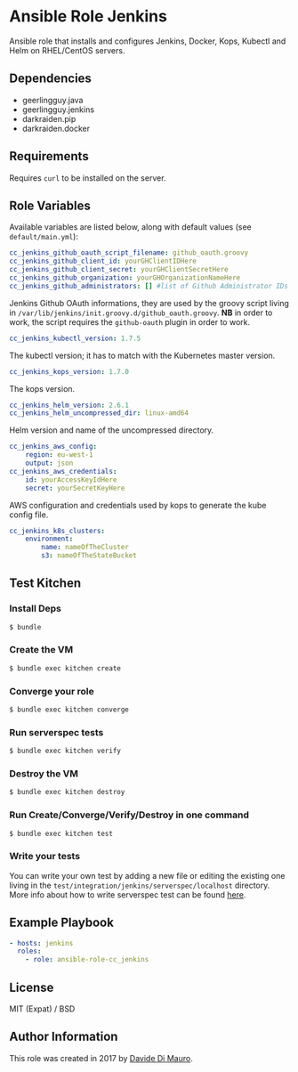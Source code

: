 # Ansible Role Jenkins

Ansible role that installs and configures Jenkins, Docker, Kops, Kubectl and Helm on RHEL/CentOS servers.

## Dependencies

* geerlingguy.java
* geerlingguy.jenkins
* darkraiden.pip
* darkraiden.docker

## Requirements

Requires `curl` to be installed on the server.

## Role Variables

Available variables are listed below, along with default values (see `default/main.yml`):

```yaml
cc_jenkins_github_oauth_script_filename: github_oauth.groovy
cc_jenkins_github_client_id: yourGHClientIDHere
cc_jenkins_github_client_secret: yourGHClientSecretHere
cc_jenkins_github_organization: yourGHOrganizationNameHere
cc_jenkins_github_administrators: [] #list of Github Administrator IDs
```

Jenkins Github OAuth informations, they are used by the groovy script living in `/var/lib/jenkins/init.groovy.d/github_oauth.groovy`. **NB** in order to work, the script requires the `github-oauth` plugin in order to work.

```yaml
cc_jenkins_kubectl_version: 1.7.5
```

The kubectl version; it has to match with the Kubernetes master version.

```yaml
cc_jenkins_kops_version: 1.7.0
```

The kops version.

```yaml
cc_jenkins_helm_version: 2.6.1
cc_jenkins_helm_uncompressed_dir: linux-amd64
```

Helm version and name of the uncompressed directory.

```yaml
cc_jenkins_aws_config:
    region: eu-west-1
    output: json
cc_jenkins_aws_credentials:
    id: yourAccessKeyIdHere
    secret: yourSecretKeyHere
```

AWS configuration and credentials used by kops to generate the kube config file.

```yaml
cc_jenkins_k8s_clusters:
    environment:
        name: nameOfTheCluster
        s3: nameOfTheStateBucket
```

## Test Kitchen

### Install Deps

```bash
$ bundle
```

### Create the VM

```bash
$ bundle exec kitchen create
```

### Converge your role

```bash
$ bundle exec kitchen converge
```

### Run serverspec tests

```bash
$ bundle exec kitchen verify
```

### Destroy the VM

```bash
$ bundle exec kitchen destroy
```

### Run Create/Converge/Verify/Destroy in one command

```bash
$ bundle exec kitchen test
```

### Write your tests

You can write your own test by adding a new file or editing the existing one living in the `test/integration/jenkins/serverspec/localhost` directory. More info about how to write serverspec test can be found [here](http://serverspec.org/).

## Example Playbook

```yaml
- hosts: jenkins
  roles:
    - role: ansible-role-cc_jenkins
```

## License

MIT (Expat) / BSD

## Author Information

This role was created in 2017 by [Davide Di Mauro](https://github.com/darkraiden).
